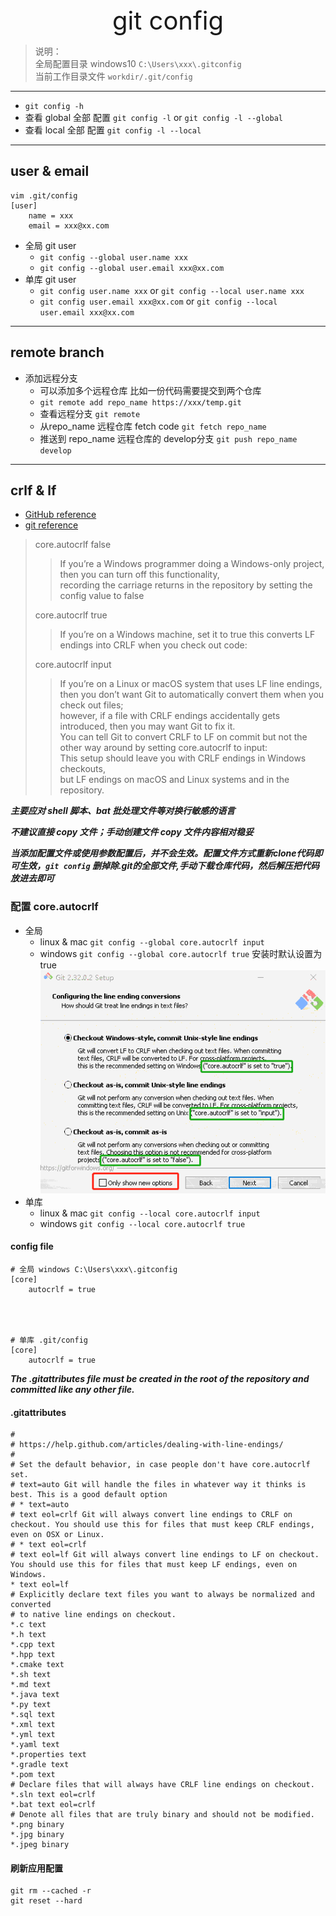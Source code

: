 <div style="text-align: center;font-size: 40px;">git config</div>

> 说明：\
全局配置目录 windows10 `C:\Users\xxx\.gitconfig` \
当前工作目录文件 `workdir/.git/config`

---
- `git config -h`
- 查看 global 全部 配置  `git config -l` or `git config -l --global`
- 查看 local 全部 配置  `git config -l --local`

---
## user & email

```
vim .git/config
[user]
	name = xxx
	email = xxx@xx.com
```

- 全局 git user
    - `git config --global user.name xxx`
    - `git config --global user.email xxx@xx.com`
- 单库 git user
    - `git config user.name xxx` or `git config --local user.name xxx`
    - `git config user.email xxx@xx.com` or `git config --local user.email xxx@xx.com`
---
## remote branch

- 添加远程分支
    - 可以添加多个远程仓库 比如一份代码需要提交到两个仓库
    - `git remote add repo_name https://xxx/temp.git`
    - 查看远程分支 `git remote`
    - 从repo_name 远程仓库 fetch code `git fetch repo_name`
    - 推送到 repo_name 远程仓库的 develop分支 `git push repo_name develop`

---
## crlf & lf

- [GitHub reference](https://docs.github.com/en/get-started/getting-started-with-git/configuring-git-to-handle-line-endings)
- [git reference](https://git-scm.com/book/en/v2/Customizing-Git-Git-Configuration)

> core.autocrlf false
> > If you’re a Windows programmer doing a Windows-only project, then you can turn off this functionality, \
> > recording the carriage returns in the repository by setting the config value to false
>
>core.autocrlf true
>> If you’re on a Windows machine, set it to true this converts LF endings into CRLF when you check out code:
>
>core.autocrlf input
>> If you’re on a Linux or macOS system that uses LF line endings, \
> > then you don’t want Git to automatically convert them when you check out files; \
> > however, if a file with CRLF endings accidentally gets introduced, then you may want Git to fix it. \
> > You can tell Git to convert CRLF to LF on commit but not the other way around by setting core.autocrlf to input: \
> > This setup should leave you with CRLF endings in Windows checkouts, \
> > but LF endings on macOS and Linux systems and in the repository.


***主要应对 shell 脚本、bat 批处理文件等对换行敏感的语言***

***不建议直接 copy 文件；手动创建文件 copy 文件内容相对稳妥***

***当添加配置文件或使用参数配置后，并不会生效。配置文件方式重新clone代码即可生效，`git config` 删掉除.git的全部文件,手动下载仓库代码，然后解压把代码放进去即可***

### 配置 core.autocrlf

- 全局
    - linux & mac `git config --global core.autocrlf input`
    - windows `git config --global core.autocrlf true` 安装时默认设置为 true ![image](img/crlf_lf.gif)
- 单库
    - linux & mac `git config --local core.autocrlf input`
    - windows `git config --local core.autocrlf true`


#### config file

```text
# 全局 windows C:\Users\xxx\.gitconfig
[core]
	autocrlf = true




# 单库 .git/config
[core]
	autocrlf = true
```

***The .gitattributes file must be created in the root of the repository and committed like any other file.***

#### .gitattributes

```properties
#
# https://help.github.com/articles/dealing-with-line-endings/
#
# Set the default behavior, in case people don't have core.autocrlf set.
# text=auto Git will handle the files in whatever way it thinks is best. This is a good default option
# * text=auto
# text eol=crlf Git will always convert line endings to CRLF on checkout. You should use this for files that must keep CRLF endings, even on OSX or Linux.
# * text eol=crlf
# text eol=lf Git will always convert line endings to LF on checkout. You should use this for files that must keep LF endings, even on Windows.
* text eol=lf
# Explicitly declare text files you want to always be normalized and converted
# to native line endings on checkout.
*.c text
*.h text
*.cpp text
*.hpp text
*.cmake text
*.sh text
*.md text
*.java text
*.py text
*.sql text
*.xml text
*.yml text
*.yaml text
*.properties text
*.gradle text
*.pom text
# Declare files that will always have CRLF line endings on checkout.
*.sln text eol=crlf
*.bat text eol=crlf
# Denote all files that are truly binary and should not be modified.
*.png binary
*.jpg binary
*.jpeg binary
```

#### 刷新应用配置

```shell
git rm --cached -r
git reset --hard
```
